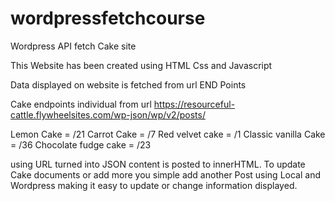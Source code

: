 # wordpressfetchcourse
Wordpress API fetch Cake site 


This Website has been created using HTML Css and Javascript

Data displayed on website is fetched from url END Points

Cake endpoints individual from url https://resourceful-cattle.flywheelsites.com/wp-json/wp/v2/posts/

Lemon Cake = /21
Carrot Cake = /7
Red velvet cake = /1
Classic vanilla Cake = /36
Chocolate fudge cake = /23

using URL turned into JSON content is posted to innerHTML.
To update Cake documents or add more you simple add another Post using Local and Wordpress making it easy to update or change information displayed.

